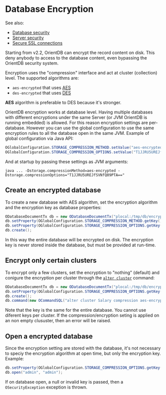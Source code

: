 # Database Encryption

See also:
- [Database security](Database-Security.md)
- [Server security](Server-Security.md)
- [Secure SSL connections](Using-SSL-with-OrientDB.md)

Starting from v2.2, OrientDB can encrypt the record content on disk. This deny anybody to access to the database content, even bypassing the OrientDB security system.

Encryption uses the "compression" interface and act at cluster (collection) level. The supported algorithms are:
- `aes-encrypted` that uses [AES](https://en.wikipedia.org/wiki/Advanced_Encryption_Standard)
- `des-encrypted` that uses [DES](https://en.wikipedia.org/wiki/Data_Encryption_Standard)

**AES** algorithm is preferable to DES because it's stronger.

OrientDB encryption works at database level. Having multiple databases with different encryptions under the same Server (or JVM OrientDB is running embedded) is allowed. For this reason encryption settings are per-database. However you can use the global configuration to use the same encryption rules to all the database open in the same JVM. Example of global configuration via Java API:

```java
OGlobalConfiguration.STORAGE_COMPRESSION_METHOD.setValue("aes-encrypted");
OGlobalConfiguration.STORAGE_COMPRESSION_OPTIONS.setValue("T1JJRU5UREJfSVNfQ09PTA==");
```
And at startup by passing these settings as JVM arguments:

```
java ... -Dstorage.compressionMethod=aes-encrypted -Dstorage.compressionOptions="T1JJRU5UREJfSVNfQ09PTA=="
```

## Create an encrypted database 

To create a new database with AES algorithm, set the encryption algorithm and the encryption key as database properties:

```java
ODatabaseDocumentTx db = new ODatabaseDocumentTx("plocal:/tmp/db/encrypted");
db.setProperty(OGlobalConfiguration.STORAGE_COMPRESSION_METHOD.getKey(), "aes-encrypted");
db.setProperty(OGlobalConfiguration.STORAGE_COMPRESSION_OPTIONS.getKey(), "T1JJRU5UREJfSVNfQ09PTA==");
db.create();
```

In this way the entire database will be encrypted on disk. The encryption key is never stored inside the database, but must be provided at run-time.

## Encrypt only certain clusters

To encrypt only a few clusters, set the encryption to "nothing" (default) and conigure the encryption per cluster through the [`alter cluster`](SQL-Alter-Cluster.md) command:

```java
ODatabaseDocumentTx db = new ODatabaseDocumentTx("plocal:/tmp/db/encrypted");
db.setProperty(OGlobalConfiguration.STORAGE_COMPRESSION_OPTIONS.getKey(), "T1JJRU5UREJfSVNfQ09PTA==");
db.create();
db.command(new OCommandSQL("alter cluster Salary compression aes-encrypted")).execute();
```

Note that the key is the same for the entire database. You cannot use diferent keys per cluster. If the compression/encryption seting is applied on an non empty clususter, then an error will be raised.

## Open a encrypted database

Since the encryption setting are stored with the database, it's not necessary to speciy the encryption algorithm at open time, but only the encryption key. Example:

```java
db.setProperty(OGlobalConfiguration.STORAGE_COMPRESSION_OPTIONS.getKey(), "T1JJRU5UREJfSVNfQ09PTA==");
db.open("admin", "admin");
```

If on database open, a null or invalid key is passed, then a `OSecurityException` exception is thrown.


